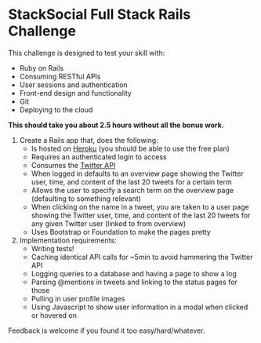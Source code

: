 # StackSocial Full Stack Rails Challenge

This challenge is designed to test your skill with:

* Ruby on Rails
* Consuming RESTful APIs
* User sessions and authentication
* Front-end design and functionality
* Git
* Deploying to the cloud

**This should take you about 2.5 hours without all the bonus work.**

1. Create a Rails app that, does the following:
    * Is hosted on [Heroku](http://heroku.com) (you should be able to use the free plan)
    * Requires an authenticated login to access
    * Consumes the [Twitter API](https://dev.twitter.com/docs/api)
    * When logged in defaults to an overview page showing the Twitter user, time, and content of the last 20 tweets for a certain term
    * Allows the user to specify a search term on the overview page (defaulting to something relevant)
    * When clicking on the name in a tweet, you are taken to a user page showing the Twitter user, time, and content of the last 20 tweets for any given Twitter user (linked to from overview)
    * Uses Bootstrap or Foundation to make the pages pretty
1. Implementation requirements:
    * Writing tests!
    * Caching identical API calls for ~5min to avoid hammering the Twitter API
    * Logging queries to a database and having a page to show a log
    * Parsing @mentions in tweets and linking to the status pages for those
    * Pulling in user profile images
    * Using Javascript to show user information in a modal when clicked or hovered on


Feedback is welcome if you found it too easy/hard/whatever.
